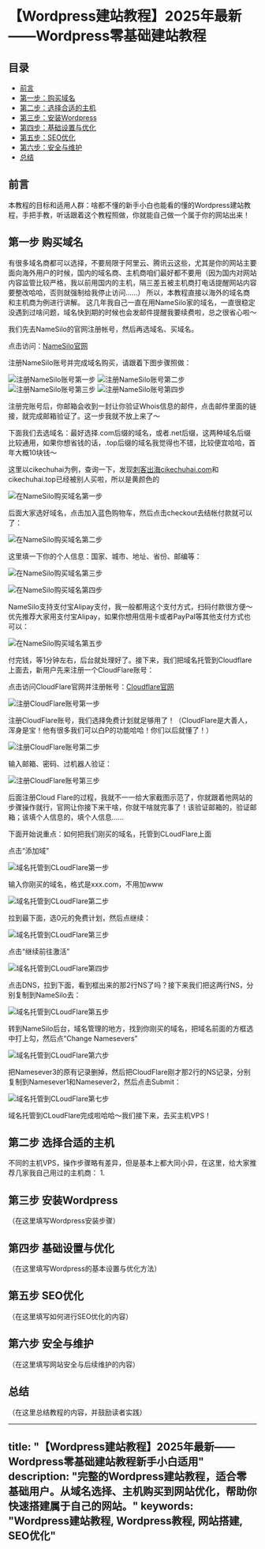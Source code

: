 # 【Wordpress建站教程】2025年最新——Wordpress零基础建站教程

## 目录

- [前言](#前言)
- [第一步：购买域名](#第一步购买域名)
- [第二步：选择合适的主机](#第二步选择合适的主机)
- [第三步：安装Wordpress](#第三步安装wordpress)
- [第四步：基础设置与优化](#第四步基础设置与优化)
- [第五步：SEO优化](#第五步seo优化)
- [第六步：安全与维护](#第六步安全与维护)
- [总结](#总结)

## 前言

本教程的目标和适用人群：啥都不懂的新手小白也能看的懂的Wordpress建站教程，手把手教，听话跟着这个教程照做，你就能自己做一个属于你的网站出来！

## 第一步 购买域名

有很多域名商都可以选择，不要局限于阿里云、腾讯云这些，尤其是你的网站主要面向海外用户的时候，国内的域名商、主机商咱们最好都不要用（因为国内对网站内容监管比较严格，我以前用国内的主机，隔三差五被主机商打电话提醒网站内容要整改哈哈，否则就强制给我停止访问……）
所以，本教程直接以海外的域名商和主机商为例进行讲解。
这几年我自己一直在用NameSilo家的域名，一直很稳定没遇到过啥问题，域名快到期的时候也会发邮件提醒我要续费啦，总之很省心啦～

我们先去NameSilo的官网注册帐号，然后再选域名、买域名。

点击访问：[NameSilo官网](https://www.namesilo.com/domain/search-domains?rid=c36cc24wm)

注册NameSilo账号并完成域名购买，请跟着下图步骤照做：

![注册NameSilo账号第一步](https://aiwoma.top/PicGo/iShot_2025-03-02_16.12.40.png)
![注册NameSilo账号第二步](https://aiwoma.top/PicGo/iShot_2025-03-02_16.19.58.png)
![注册NameSilo账号第三步](https://aiwoma.top/PicGo/iShot_2025-03-02_16.30.43.png)
![注册NameSilo账号第四步](https://aiwoma.top/PicGo/iShot_2025-03-02_16.33.55.png)

注册完账号后，你邮箱会收到一封让你验证Whois信息的邮件，点击邮件里面的链接，就完成邮箱验证了。这一步我就不放上来了～

下面我们去选域名：最好选择.com后缀的域名，或者.net后缀，这两种域名后缀比较通用，如果你想省钱的话，.top后缀的域名我觉得也不错，比较便宜哈哈，首年大概10块钱～

这里以cikechuhai为例，查询一下，发现[刺客出海cikechuhai.com](https://cikechuhai.com)和cikechuhai.top已经被别人买啦，所以是黄颜色的

![在NameSilo购买域名第一步](https://aiwoma.top/PicGo/1740904952886.jpg)

后面大家选好域名，点击加入蓝色购物车，然后点击checkout去结帐付款就可以了：

![在NameSilo购买域名第二步](https://aiwoma.top/PicGo/iShot_2025-03-02_16.56.39.png)

这里填一下你的个人信息：国家、城市、地址、省份、邮编等：

![在NameSilo购买域名第三步](https://aiwoma.top/PicGo/iShot_2025-03-02_16.59.10.png)

![在NameSilo购买域名第四步](https://aiwoma.top/PicGo/iShot_2025-03-02_17.05.30.png)

NameSilo支持支付宝Alipay支付，我一般都用这个支付方式，扫码付款很方便～优先推荐大家用支付宝Alipay，如果你想用信用卡或者PayPal等其他支付方式也可以：

![在NameSilo购买域名第五步](https://aiwoma.top/PicGo/1740907471078.jpg)

付完钱，等1分钟左右，后台就处理好了。接下来，我们把域名托管到Cloudflare上面去，新用户先来注册一个CloudFlare账号：

点击访问CloudFlare官网并注册帐号：[Cloudflare官网](https://www.cloudflare.com/)

![注册CloudFlare账号第一步](https://aiwoma.top/PicGo/iShot_2025-03-03_10.30.44.png)

注册CloudFlare账号，我们选择免费计划就足够用了！（CloudFlare是大善人，浑身是宝！他有很多我们可以白P的功能哈哈！你们以后就懂了！）

![注册CloudFlare账号第二步](https://aiwoma.top/PicGo/1740969356075.jpg)

输入邮箱、密码、过机器人验证：

![注册CloudFlare账号第三步](https://aiwoma.top/PicGo/1740969995583.jpg)

后面注册Cloud Flare的过程，我就不一一给大家截图示范了，你就跟着他网站的步骤操作就行，官网让你接下来干啥，你就干啥就完事了！该验证邮箱的，验证邮箱；该填个人信息的，填个人信息……

下面开始说重点：如何把我们刚买的域名，托管到CLoudFlare上面

点击“添加域”

![域名托管到CLoudFlare第一步](https://aiwoma.top/PicGo/iShot_2025-03-03_11.09.53.png)

输入你刚买的域名，格式是xxx.com，不用加www

![域名托管到CLoudFlare第二步](https://aiwoma.top/PicGo/iShot_2025-03-03_11.22.06.png)

拉到最下面，选0元的免费计划，然后点继续：

![域名托管到CLoudFlare第三步](https://aiwoma.top/PicGo/iShot_2025-03-03_11.27.32.png)

点击“继续前往激活”

![域名托管到CLoudFlare第四步](https://aiwoma.top/PicGo/iShot_2025-03-03_11.29.10.png)

点击DNS，拉到下面，看到框出来的那2行NS了吗？接下来我们把这两行NS，分别复制到NameSilo去：

![域名托管到CLoudFlare第五步](https://aiwoma.top/PicGo/iShot_2025-03-03_11.31.07.png)

转到NameSilo后台，域名管理的地方，找到你刚买的域名，把域名前面的方框选中打上勾，然后点“Change Namesevers”

![域名托管到CLoudFlare第六步](https://aiwoma.top/PicGo/iShot_2025-03-03_11.41.31.png)

把Namesever3的原有记录删掉，然后把CloudFlare刚才那2行的NS记录，分别复制到Namesever1和Namesever2，然后点击Submit：

![域名托管到CLoudFlare第七步](https://aiwoma.top/PicGo/iShot_2025-03-03_11.57.20.png)

域名托管到CLoudFlare完成啦哈哈～我们接下来，去买主机VPS！

## 第二步 选择合适的主机

不同的主机VPS，操作步骤略有差异，但是基本上都大同小异，在这里，给大家推荐几家我自己用过的主机商：
1.

## 第三步 安装Wordpress

（在这里填写Wordpress安装步骤）

## 第四步 基础设置与优化

（在这里填写Wordpress的基本设置与优化方法）

## 第五步 SEO优化

（在这里填写如何进行SEO优化的内容）

## 第六步 安全与维护

（在这里填写网站安全与后续维护的内容）

## 总结

（在这里总结教程的内容，并鼓励读者实践）

---
title: "【Wordpress建站教程】2025年最新——Wordpress零基础建站教程新手小白适用"
description: "完整的Wordpress建站教程，适合零基础用户。从域名选择、主机购买到网站优化，帮助你快速搭建属于自己的网站。"
keywords: "Wordpress建站教程, Wordpress教程, 网站搭建, SEO优化"
---
